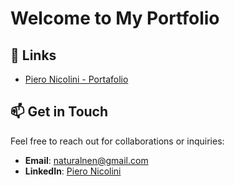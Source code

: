 # Welcome to My Portfolio

## 🔗 Links

- [ Piero Nicolini - Portafolio ](https://pyro-nicolini.github.io/portafolio/)

## 📫 Get in Touch

Feel free to reach out for collaborations or inquiries:
- **Email**: [naturalnen@gmail.com](mailto:naturalnen@gmail.com)
- **LinkedIn**: [Piero Nicolini](https://www.linkedin.com/in/pieronicolini/)
